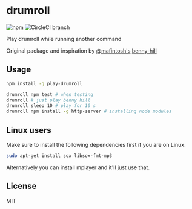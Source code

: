 # drumroll

[![npm](https://img.shields.io/npm/dt/play-drumroll.svg)](https://www.npmjs.com/package/play-drumroll)
![CircleCI branch](https://img.shields.io/circleci/project/github/bibixx/drumroll/master.svg)

Play drumroll while running another command

Original package and inspiration by [@mafintosh's](https://github.com/mafintosh/) [benny-hill](https://github.com/mafintosh/benny-hill)

## Usage

```bash
npm install -g play-drumroll

drumroll npm test # when testing
drumroll # just play benny hill
drumroll sleep 10 # play for 10 s
drumroll npm install -g http-server # installing node modules
```

## Linux users

Make sure to install the following dependencies first if you are on Linux.

```bash
sudo apt-get install sox libsox-fmt-mp3
```

Alternatively you can install mplayer and it'll just use that.

## License

MIT
